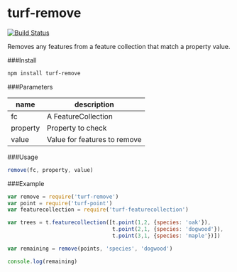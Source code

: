 turf-remove
===========
[![Build Status](https://travis-ci.org/Turfjs/turf-remove.svg)](https://travis-ci.org/Turfjs/turf-remove)

Removes any features from a feature collection that match a property value.

###Install

```sh
npm install turf-remove
```

###Parameters

|name|description|
|---|---|
|fc|A FeatureCollection|
|property|Property to check|
|value|Value for features to remove|

###Usage

```js
remove(fc, property, value)
```

###Example

```js
var remove = require('turf-remove')
var point = require('turf-point')
var featurecollection = require('turf-featurecollection')

var trees = t.featurecollection([t.point(1,2, {species: 'oak'}),
                                 t.point(2,1, {species: 'dogwood'}),
                                 t.point(3,1, {species: 'maple'})])

var remaining = remove(points, 'species', 'dogwood')

console.log(remaining)
```